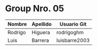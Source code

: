 <h1>Group Nro. 05 </h1>

|Nombre|Apellido|Usuario Git|
|-------|--------|------------|
|Rodrigo|Higuera|rodrigoghm|
|Luis|Barrera|luisbarre2003|
